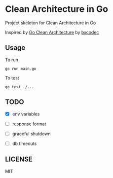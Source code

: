 # Clean Architecture in Go

Project skeleton for Clean Architecture in Go

Inspired by [Go Clean Architecture](https://github.com/bxcodec/go-clean-arch) by [bxcodec](https://github.com/bxcodec)

## Usage

To run

```shell
go run main.go
```

To test

```
go test ./...
```

## TODO

- [x] env variables	
- [ ] response format
- [ ] graceful shutdown
- [ ] db timeouts


## LICENSE

MIT
